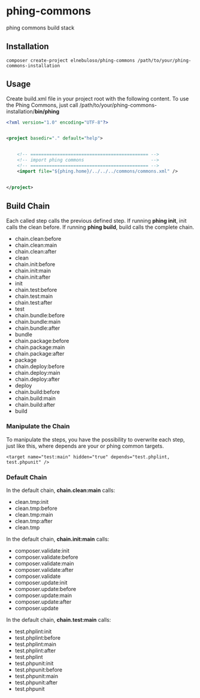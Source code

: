 phing-commons
=============

phing commons build stack

## Installation

```
composer create-project elnebuloso/phing-commons /path/to/your/phing-commons-installation
```

## Usage

Create build.xml file in your project root with the following content.
To use the Phing Commons, just call /path/to/your/phing-commons-installation/**bin/phing**

``` xml
<?xml version="1.0" encoding="UTF-8"?>


<project basedir="." default="help">


    <!-- ============================================ -->
    <!-- import phing commons                         -->
    <!-- ============================================ -->
    <import file="${phing.home}/../../../commons/commons.xml" />


</project>
```

## Build Chain

Each called step calls the previous defined step.
If running **phing init**, init calls the clean before.
If running **phing build**, build calls the complete chain.

 * chain.clean:before
 * chain.clean:main
 * chain.clean:after
 * clean
 * chain.init:before
 * chain.init:main
 * chain.init:after
 * init
 * chain.test:before
 * chain.test:main
 * chain.test:after
 * test
 * chain.bundle:before
 * chain.bundle:main
 * chain.bundle:after
 * bundle
 * chain.package:before
 * chain.package:main
 * chain.package:after
 * package
 * chain.deploy:before
 * chain.deploy:main
 * chain.deploy:after
 * deploy
 * chain.build:before
 * chain.build:main
 * chain.build:after
 * build

### Manipulate the Chain

To manipulate the steps, you have the possibility to overwrite each step, just like this, where depends are your or phing common targets.

```
<target name="test:main" hidden="true" depends="test.phplint, test.phpunit" />
```

### Default Chain

In the default chain, **chain.clean:main** calls:

 * clean.tmp:init
 * clean.tmp:before
 * clean.tmp:main
 * clean.tmp:after
 * clean.tmp

In the default chain, **chain.init:main** calls:

 * composer.validate:init
 * composer.validate:before
 * composer.validate:main
 * composer.validate:after
 * composer.validate
 * composer.update:init
 * composer.update:before
 * composer.update:main
 * composer.update:after
 * composer.update

In the default chain, **chain.test:main** calls:

 * test.phplint:init
 * test.phplint:before
 * test.phplint:main
 * test.phplint:after
 * test.phplint
 * test.phpunit:init
 * test.phpunit:before
 * test.phpunit:main
 * test.phpunit:after
 * test.phpunit
